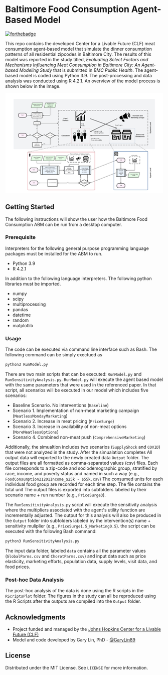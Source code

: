 # Baltimore Food Consumption Agent-Based Model

[![forthebadge](https://forthebadge.com/images/badges/made-with-python.svg)](https://www.python.org/downloads/release/python-360/)

This repo contains the developed Center for a Livable Future (CLF) meat consumption agent-based model that simulate the dinner consumption patterns of all residential zipcodes in Baltimore City. The results of this model was reported in the study titled, *Evaluating Select Factors and Mechanisms Influencing Meat Consumption in Baltimore City: An Agent-based Modeling Study* that is submitted in *BMC Public Health*. The agent-based model is coded using Python 3.9. The post-processing and data analysis was conducted using R 4.2.1. An overview of the model process is shown below in the image.

![Overivew](Figure1.png)


## Getting Started
The following instructions will show the user how the Baltimore Food Consumption ABM can be run from a desktop computer.

### Prerequisite
Interpreters for the following general purpose programming language packages must be installed for the ABM to run.
* Python 3.9
* R 4.2.1

In addition to the following language interpreters. The following python libraries must be imported.
- numpy
- scipy
- multiprocessing
- pandas
- datetime
- random
- matplotlib

### Usage
The code can be executed via command line interface such as Bash. The following command can be simply exectued as
```sh
python3 RunModel.py
```
There are two main scripts that can be executed: `RunModel.py` and `RunSensitivityAnalysis.py`. `RunModel.py` will execute the agent based model with the same parameters that were used in the referenced paper. In that script, all scenarios will be executed in our model which includes five scenarios:

* Baseline Scenario. No interventions (`Baseline`)
* Scenario 1. Implementation of non-meat marketing campaign (`MeatlessMondayMarketing`)
* Scenario 2. Increase in meat pricing (`PriceSurge`)
* Scenario 3. Increase in availability of non-meat options (`MoreMeatlessOptions`)
* Scenario 4. Combined non-meat push (`ComprehensiveMarketing`)

Additionally, the simualtion includes two scenarios (`SupplyShock` and `COVID`) that were not analyzed in the study. After the simualation completes All output data will exported to the newly created data ``Output`` folder. The output files are all formatted as comma-separated values (csv) files. Each file corresponds to a zip-code and sociodemographic group, stratified by race, income, and poverty status and named in such a way (e.g., `FoodConsumption21201Income_$25k - $55k.csv`) The consumed units for each individual food group are recorded for each time step. The file contains the total unit The output files is exported into subfolders labeled by their scenario name + run number (e.g., `PriceSurge3`).

The `RunSensitivityAnalysis.py` script will execute the sensitivity analysis where the multipliers associated with the agent's utility function are incrementally adjusted. The output for this analysis will also be produced in the `Output` folder into subfolders labeled by the intervention(s) name + sensitivity muliplier (e.g., `PriceSurge1.5_Marketing0.5`). the script can be executed with the following Bash command:

```sh
python3 RunSensitivityAnalysis.py
```

The input data folder, labeled `data` contains all the parameter values (`GlobalParms.csv` and `ChorotParms.csv`) and input data such as price elasticity, marketing efforts, population data, supply levels, visit data, and food prices.

### Post-hoc Data Analysis
The post-hoc analysis of the data is done using the R scripts in the `RScriptsPlot` folder. The figures in the study can all be reproduced using the R Scripts after the outputs are compiled into the `Output` folder.

## Acknowledgments
* Project funded and managed by the [Johns Hopkins Center for a Livable Future (CLF)](https://clf.jhsph.edu/)
* Model and code developed by Gary Lin, PhD - [@GaryLin89](https://twitter.com/garylin89)

## License
Distributed under the MIT License. See ``LICENSE`` for more information.
